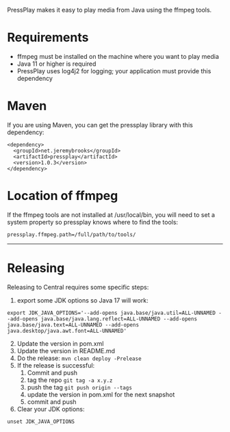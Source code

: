 PressPlay makes it easy to play media from Java using the ffmpeg tools.

# Requirements

- ffmpeg must be installed on the machine where you want to play media
- Java 11 or higher is required
- PressPlay uses log4j2 for logging; your application must provide this dependency

# Maven

If you are using Maven, you can get the pressplay library with this dependency:

```
<dependency>
  <groupId>net.jeremybrooks</groupId>
  <artifactId>pressplay</artifactId>
  <version>1.0.3</version>
</dependency>
```

# Location of ffmpeg

If the ffmpeg tools are not installed at /usr/local/bin, you will need to set a system property so pressplay knows where
to find the tools:

```
pressplay.ffmpeg.path=/full/path/to/tools/
```

---

# Releasing

Releasing to Central requires some specific steps:

1. export some JDK options so Java 17 will work:

```
export JDK_JAVA_OPTIONS='--add-opens java.base/java.util=ALL-UNNAMED --add-opens java.base/java.lang.reflect=ALL-UNNAMED --add-opens java.base/java.text=ALL-UNNAMED --add-opens java.desktop/java.awt.font=ALL-UNNAMED'
```

2. Update the version in pom.xml
3. Update the version in README.md
4. Do the release: `mvn clean deploy -Prelease`
5. If the release is successful:
    1. Commit and push
    2. tag the repo `git tag -a x.y.z`
    3. push the tag `git push origin --tags`
    4. update the version in pom.xml for the next snapshot
    5. commit and push
6. Clear your JDK options:

```
unset JDK_JAVA_OPTIONS
```


